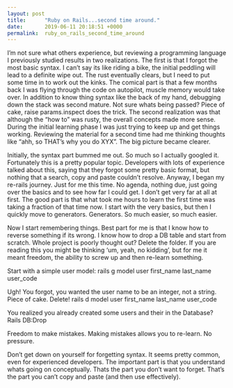 ```yaml
---
layout: post
title:      "Ruby on Rails...second time around."
date:       2019-06-11 20:18:51 +0000
permalink:  ruby_on_rails_second_time_around
---
```


I’m not sure what others experience, but reviewing a programming language I previously studied results in two realizations. 
The first is that I forgot the most basic syntax. I can’t say its like riding a bike, the initial peddling will lead to a definite wipe out. The rust eventually clears, but I need to put some time in to work out the kinks. The comical part is that a few months back I was flying through the code on autopilot, muscle memory would take over. In addition to know thing syntax like the back of my hand, debugging down the stack was second mature. Not sure whats being passed? Piece of cake, raise params.inspect does the trick. The second realization was that although the “how to” was rusty, the overall concepts made more sense. During the initial learning phase I was just trying to keep up and get things working. Reviewing the material for a second time had me thinking thoughts like “ahh, so THAT’s why you do XYX”.  The big picture became clearer. 

Initially, the syntax part bummed me out. So much so I actually googled it. Fortunately this is a pretty popular topic. Developers with lots of experience talked about this, saying that they forgot some pretty basic format, but nothing that a search, copy and paste couldn’t resolve. 
Anyway, I began my re-rails journey. Just for me this time. No agenda, nothing due, just going over the basics and to see how far I could get. 
I don’t get very far at all at first. The good part is that what took me hours to learn the first time was taking a fraction of that time now. I start with the very basics, but then I quickly move to generators. Generators. So much easier, so much easier. 

Now I start remembering things. Best part for me is that I know how to reverse something if its wrong. I know how to drop a DB table and start from scratch. Whole project is poorly thought out? Delete the folder.  If you are reading this you might be thinking ‘um, yeah, no kidding’, but for me it meant freedom, the ability to screw up and then re-learn something. 

Start with a simple user model:
rails g model user first_name last_name user_code

Ugh! You forgot, you wanted the user name to be an integer, not a string. Piece of cake. Delete!
rails d model user first_name last_name user_code

You realized you already created some users and their in the Database?
Rails DB:Drop

Freedom to make mistakes. Making mistakes allows you to re-learn. No pressure. 

Don’t get down on yourself for forgetting syntax. It seems pretty common, even for experienced developers. The important part is that you understand whats going on conceptually. Thats the part you don’t want to forget. That’s the part you can’t copy and paste (and then use effectively). 

